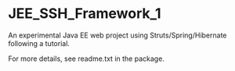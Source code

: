 JEE_SSH_Framework_1
===================

An experimental Java EE web project using Struts/Spring/Hibernate following a tutorial.

For more details, see readme.txt in the package.
